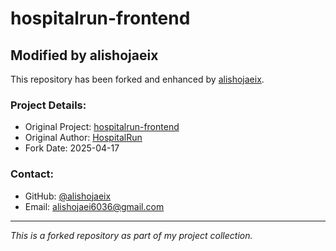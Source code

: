 # hospitalrun-frontend

## Modified by alishojaeix

This repository has been forked and enhanced by [alishojaeix](https://github.com/alishojaeix).

### Project Details:
- Original Project: [hospitalrun-frontend](https://github.com/HospitalRun/hospitalrun-frontend)
- Original Author: [HospitalRun](https://github.com/HospitalRun)
- Fork Date: 2025-04-17

### Contact:
- GitHub: [@alishojaeix](https://github.com/alishojaeix)
- Email: alishojaei6036@gmail.com

---
*This is a forked repository as part of my project collection.*
